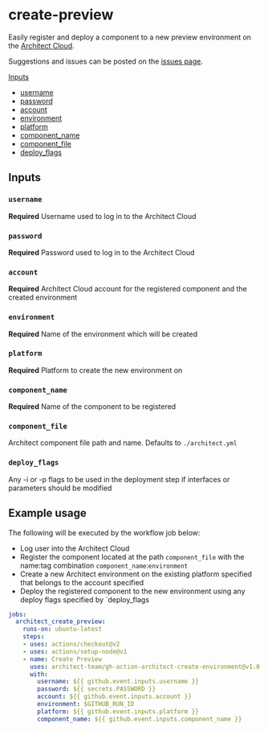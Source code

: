 # create-preview

Easily register and deploy a component to a new preview environment on the [Architect Cloud](https://www.architect.io/).

Suggestions and issues can be posted on the [issues page](https://github.com/architect-team/gh-action-architect-create-environment/issues).

[Inputs](#Inputs)
* [username](#username)
* [password](#password)
* [account](#account)
* [environment](#environment)
* [platform](#platform)
* [component_name](#component_name)
* [component_file](#component_file)
* [deploy_flags](#deploy_flags)

## Inputs

### `username`

**Required** Username used to log in to the Architect Cloud

### `password`

**Required** Password used to log in to the Architect Cloud

### `account`

**Required** Architect Cloud account for the registered component and the created environment

### `environment`

**Required** Name of the environment which will be created

### `platform`

**Required** Platform to create the new environment on

### `component_name`

**Required** Name of the component to be registered

### `component_file`

Architect component file path and name. Defaults to `./architect.yml`

### `deploy_flags`

Any -i or -p flags to be used in the deployment step if interfaces or parameters should be modified

## Example usage

The following will be executed by the workflow job below:
* Log user into the Architect Cloud
* Register the component located at the path `component_file` with the name:tag combination `component_name`:`environment`
* Create a new Architect environment on the existing platform specified that belongs to the account specified
* Deploy the registered component to the new environment using any deploy flags specified by `deploy_flags

```yaml
jobs:
  architect_create_preview:
    runs-on: ubuntu-latest
    steps:
    - uses: actions/checkout@v2
    - uses: actions/setup-node@v1
    - name: Create Preview
      uses: architect-team/gh-action-architect-create-environment@v1.0.0
      with:
        username: ${{ github.event.inputs.username }}
        password: ${{ secrets.PASSWORD }}
        account: ${{ github.event.inputs.account }}
        environment: $GITHUB_RUN_ID
        platform: ${{ github.event.inputs.platform }}
        component_name: ${{ github.event.inputs.component_name }}
```
